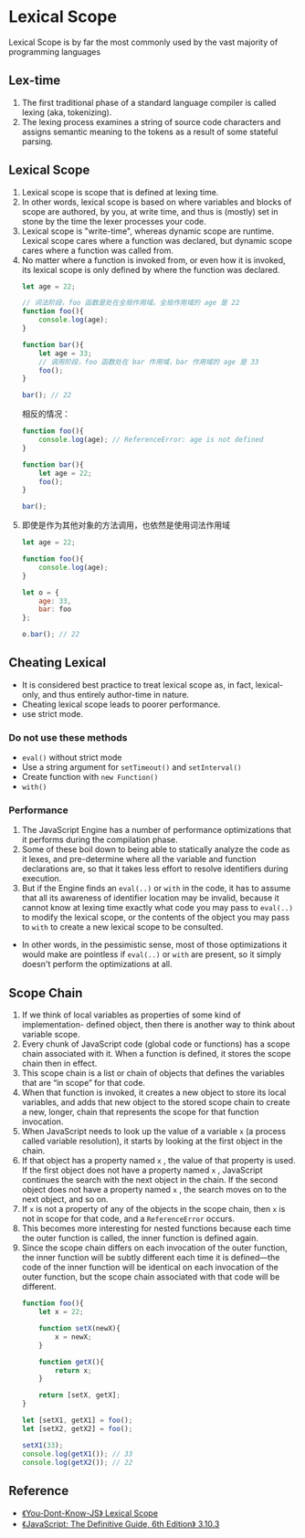 # Lexical Scope

Lexical Scope is by far the most commonly used by the vast majority of
programming languages


## Lex-time
1. The first traditional phase of a standard language compiler is called lexing
(aka, tokenizing).
2. The lexing process examines a string of source code characters and assigns
semantic meaning to the tokens as a result of some stateful parsing.


## Lexical Scope
1. Lexical scope is scope that is defined at lexing time.
2. In other words, lexical scope is based on where variables and blocks of
scope are authored, by you, at write time, and thus is (mostly) set in stone by
the time the lexer processes your code.
3. Lexical scope is "write-time", whereas dynamic scope are runtime. Lexical
scope cares where a function was declared, but dynamic scope cares where a
function was called from.
4. No matter where a function is invoked from, or even how it is invoked, its
lexical scope is only defined by where the function was declared.
    ```js
    let age = 22;

    // 词法阶段，foo 函数是处在全局作用域。全局作用域的 age 是 22
    function foo(){
        console.log(age);
    }

    function bar(){
        let age = 33;
        // 调用阶段，foo 函数处在 bar 作用域，bar 作用域的 age 是 33
        foo();
    }

    bar(); // 22
    ```
    相反的情况：
    ```js
    function foo(){
        console.log(age); // ReferenceError: age is not defined
    }

    function bar(){
        let age = 22;
        foo();
    }

    bar();
    ```
5. 即使是作为其他对象的方法调用，也依然是使用词法作用域
    ```js
    let age = 22;

    function foo(){
        console.log(age);
    }

    let o = {
        age: 33,
        bar: foo
    };

    o.bar(); // 22
    ```


## Cheating Lexical
* It is considered best practice to treat lexical scope as, in fact, lexical-
only, and thus entirely author-time in nature.
* Cheating lexical scope leads to poorer performance.
* use strict mode.

### Do not use these methods
* `eval()` without strict mode
* Use a string argument for `setTimeout()` and `setInterval()`
* Create function with `new Function()`
* `with()`

### Performance
1. The JavaScript Engine has a number of performance optimizations that it
performs during the compilation phase.
2. Some of these boil down to being able to statically analyze the code as it
lexes, and pre-determine where all the variable and function declarations are,
so that it takes less effort to resolve identifiers during execution.
3. But if the Engine finds an `eval(..)` or `with` in the code, it has to assume
that all its awareness of identifier location may be invalid, because it cannot
know at lexing time exactly what code you may pass to `eval(..)` to modify the
lexical scope, or the contents of the object you may pass to `with` to create a
new lexical scope to be consulted.
* In other words, in the pessimistic sense, most of those optimizations it would
make are pointless if `eval(..)` or `with` are present, so it simply doesn't
perform the optimizations at all.


## Scope Chain
1. If we think of local variables as properties of some kind of implementation-
defined object, then there is another way to think about variable scope.
2. Every chunk of JavaScript code (global code or functions) has a scope chain
associated with it. When a function is defined, it stores the scope chain then
in effect.
3. This scope chain is a list or chain of objects that defines the variables
that are “in scope” for that code.
4. When that function is invoked, it creates a new object to store its local
variables, and adds that new object to the stored scope chain to create a new,
longer, chain that represents the scope for that function invocation.
5. When JavaScript needs to look up the value of a variable `x` (a process
called variable resolution), it starts by looking at the first object in the
chain.
6. If that object has a property named `x` , the value of that property is used.
If the first object does not have a property named `x` , JavaScript continues
the search with the next object in the chain. If the second object does not have
a property named `x` , the search moves on to the next object, and so on.
7.  If `x` is not a property of any of the objects in the scope chain, then `x`
is not in scope for that code, and a `ReferenceError` occurs.
8. This becomes more interesting for nested functions because each time the
outer function is called, the inner function is defined again.
9. Since the scope chain differs on each invocation of the outer function,
the inner function will be subtly different each time it is defined—the code of
the inner function will be identical on each invocation of the outer function,
but the scope chain associated with that code will be different.
    ```js
    function foo(){
        let x = 22;

        function setX(newX){
            x = newX;
        }

        function getX(){
            return x;
        }

        return [setX, getX];
    }

    let [setX1, getX1] = foo();
    let [setX2, getX2] = foo();

    setX1(33);
    console.log(getX1()); // 33
    console.log(getX2()); // 22
    ```


## Reference
* [《You-Dont-Know-JS》 Lexical Scope](https://github.com/getify/You-Dont-Know-JS/blob/master/scope%20%26%20closures/ch2.md)
* [《JavaScript: The Definitive Guide, 6th Edition》  3.10.3](https://book.douban.com/subject/5303032/)

